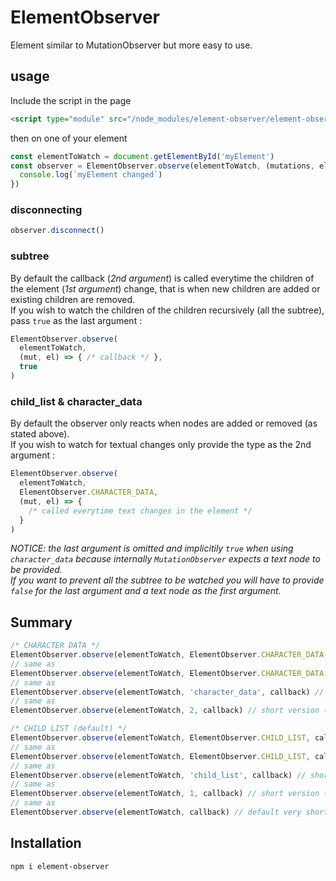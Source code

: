 # ElementObserver

Element similar to MutationObserver but more easy to use.

## usage

Include the script in the page

```html
<script type="module" src="/node_modules/element-observer/element-observer.js"></script>
```

then on one of your element

```javascript
const elementToWatch = document.getElementById('myElement')
const observer = ElementObserver.observe(elementToWatch, (mutations, element) => {
  console.log(`myElement changed`)
})
```

### disconnecting
```javascript
observer.disconnect()
```

### subtree

By default the callback (*2nd argument*) is called everytime the children of the element (*1st argument*) change, that is when new children are added or existing children are removed.  
If you wish to watch the children of the children recursively (all the subtree), pass `true` as the last argument :

```javascript
ElementObserver.observe(
  elementToWatch,
  (mut, el) => { /* callback */ },
  true
)
```

### child_list & character_data

By default the observer only reacts when nodes are added or removed (as stated above).  
If you wish to watch for textual changes only provide the type as the 2nd argument :

```javascript
ElementObserver.observe(
  elementToWatch,
  ElementObserver.CHARACTER_DATA,
  (mut, el) => {
    /* called everytime text changes in the element */
  }
)
```

*NOTICE: the last argument is omitted and implicitily `true` when using `character_data` because internally `MutationObserver` expects a text node to be provided.  
If you want to prevent all the subtree to be watched you will have to provide `false` for the last argument and a text node as the first argument.*

## Summary

```javascript
/* CHARACTER DATA */
ElementObserver.observe(elementToWatch, ElementObserver.CHARACTER_DATA, callback, true) // subtree: true
// same as
ElementObserver.observe(elementToWatch, ElementObserver.CHARACTER_DATA, callback) // subtree: true
// same as
ElementObserver.observe(elementToWatch, 'character_data', callback) // short version (string)
// same as
ElementObserver.observe(elementToWatch, 2, callback) // short version (number)

/* CHILD LIST (default) */
ElementObserver.observe(elementToWatch, ElementObserver.CHILD_LIST, callback, false) // subtree: false
// same as
ElementObserver.observe(elementToWatch, ElementObserver.CHILD_LIST, callback) // subtree: false
// same as
ElementObserver.observe(elementToWatch, 'child_list', callback) // short version (string)
// same as
ElementObserver.observe(elementToWatch, 1, callback) // short version (number)
// same as
ElementObserver.observe(elementToWatch, callback) // default very short version
```

## Installation

```npm i element-observer```